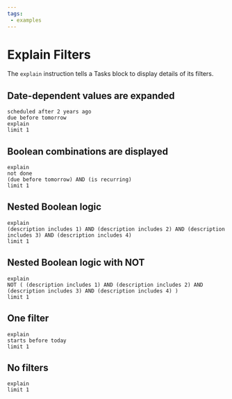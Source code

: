 ```yaml
---
tags:
 - examples
---
```


# Explain Filters

The `explain` instruction tells a Tasks block to display details of its filters.

## Date-dependent values are expanded

```tasks
scheduled after 2 years ago
due before tomorrow
explain
limit 1
```

## Boolean combinations are displayed

```tasks
explain
not done
(due before tomorrow) AND (is recurring)
limit 1
```

## Nested Boolean logic

```tasks
explain
(description includes 1) AND (description includes 2) AND (description includes 3) AND (description includes 4)
limit 1
```

## Nested Boolean logic with NOT

```tasks
explain
NOT ( (description includes 1) AND (description includes 2) AND (description includes 3) AND (description includes 4) )
limit 1
```

## One filter

```tasks
explain
starts before today
limit 1
```

## No filters

```tasks
explain
limit 1
```
